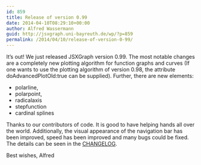```yaml
---
id: 859
title: Release of version 0.99
date: 2014-04-10T08:29:10+00:00
author: Alfred Wassermann
guid: http://jsxgraph.uni-bayreuth.de/wp/?p=859
permalink: /2014/04/10/release-of-version-0-99/
---
```

It&#8217;s out! We just released JSXGraph version 0.99. The most notable changes are a completely new plotting algorithm for function graphs and curves (If one wants to use the plotting algorithm of version 0.98, the attribute doAdvancedPlotOld:true can be supplied). Further, there are new elements:

  * polarline,
  * polarpoint,
  * radicalaxis
  * stepfunction
  * cardinal splines

Thanks to our contributors of code. It is good to have helping hands all over the world. Additionally, the visual appearance of the navigation bar has been improved, speed has been improved and many bugs could be fixed. The details can be seen in the [CHANGELOG](https://github.com/jsxgraph/jsxgraph/blob/master/CHANGELOG.md).

Best wishes, Alfred